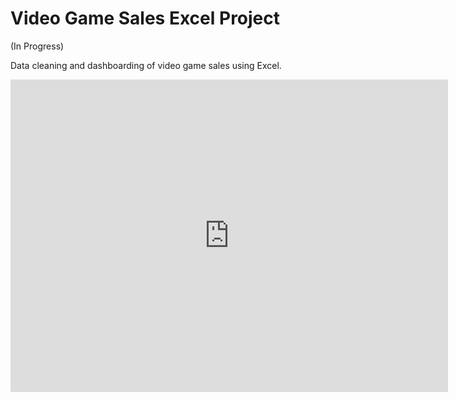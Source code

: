 # Video Game Sales Excel Project

(In Progress)

Data cleaning and dashboarding of video game sales using Excel.

<iframe width="700" height="500" frameborder="0" scrolling="no" src="https://1drv.ms/x/c/f960248c0229dc7f/IQRnLYHZu6mXS6cuZzXAOoO6AZqQKpwVwSIou0pceIeUz_o?em=2&AllowTyping=True&ActiveCell='Dashboard'!A1&wdHideGridlines=True&wdHideHeaders=True&wdDownloadButton=True&wdInConfigurator=True&wdInConfigurator=True"></iframe>
